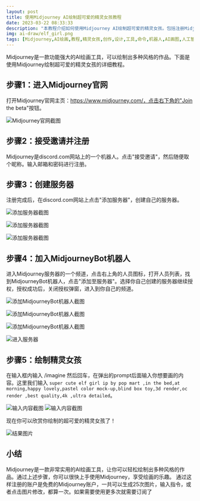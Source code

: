 ```yaml
---
layout: post
title: 使用Midjourney AI绘制超可爱的精灵女孩教程
date: 2023-03-22 08:33:33
description: "本教程介绍如何使用Midjourney AI绘制超可爱的精灵女孩。包括注册Midjourney，创建自己的服务器，授权MidjourneyBot机器人等详细步骤。通过简单的命令即可开始创作出色的绘画作品。"
img: ai-draw/elf_girl.png
tags: [Midjourney,AI绘画,教程,精灵女孩,创作,设计,工具,命令,机器人,AI画图,人工智能,机器学习,计算机视觉,深度学习,图像处理,创意设计,数字艺术,技巧与技术,图像生成,图像修复,免费AI绘画,免费Midjourney]
---
```


Midjourney是一款功能强大的AI绘画工具，可以绘制出多种风格的作品。下面是使用Midjourney绘制超可爱的精灵女孩的详细教程。

## 步骤1：进入Midjourney官网

打开Midjourney官网主页：https://www.midjourney.com/，点击右下角的"Join the beta"按钮。

![Midjourney官网截图](/assets/img/ai-draw/begin.png)

## 步骤2：接受邀请并注册

Midjourney是discord.com网站上的一个机器人。点击"接受邀请"，然后随便取个昵称。输入邮箱和密码进行注册。

## 步骤3：创建服务器

注册完成后，在discord.com网站上点击"添加服务器"，创建自己的服务器。

![添加服务器截图](/assets/img/ai-draw/add-server.png)

![添加服务器截图](/assets/img/ai-draw/create-server.png)

![添加服务器截图](/assets/img/ai-draw/create-server2.png)

## 步骤4：加入MidjourneyBot机器人

进入Midjourney服务器的一个频道，点击右上角的人员图标，打开人员列表，找到MidjourneyBot机器人，点击"添加至服务器"。选择你自己创建的服务器继续授权，授权成功后，关闭授权弹窗，进入到你自己的频道。

![添加MidjourneyBot机器人截图](/assets/img/ai-draw/add-robot1.png)

![添加MidjourneyBot机器人截图](/assets/img/ai-draw/add-robot2.png)

![添加MidjourneyBot机器人截图](/assets/img/ai-draw/add-success.png)


![进入服务器](/assets/img/ai-draw/open-server.png)

## 步骤5：绘制精灵女孩

在输入框内输入 /imagine 然后回车，在弹出的prompt后面输入你想要画的内容。这里我们输入 `super cute elf girl ip by pop mart ,in the bed,at morning,happy lovely,pastel color mock-up,blind box toy,3d render,oc render ,best quality,4k ,ultra detailed`。

![输入内容截图](/assets/img/ai-draw/input.png)
![输入内容截图](/assets/img/ai-draw/input2.png)

现在你可以欣赏你绘制的超可爱的精灵女孩了！

![结果图片](/assets/img/ai-draw/elf_girl.png)

## 小结

Midjourney是一款非常实用的AI绘画工具，让你可以轻松绘制出多种风格的作品。通过上述步骤，你可以很快上手使用Midjourney，享受绘画的乐趣。
通过这样注册的账户是免费的Midjourney账户，一共可以生成25次图片，输入指令，或者点击图片修改，都算一次。如果需要使用更多次就需要订阅了
